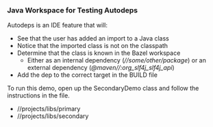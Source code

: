 ### Java Workspace for Testing Autodeps

Autodeps is an IDE feature that will:

- See that the user has added an import to a Java class
- Notice that the imported class is not on the classpath
- Determine that the class is known in the Bazel workspace
  - Either as an internal dependency (*//some/other/package*) or an external dependency (*@maven//:org_slf4j_slf4j_api*)
- Add the dep to the correct target in the BUILD file

To run this demo, open up the SecondaryDemo class and follow the instructions in the file.

- //projects/libs/primary
- //projects/libs/secondary

